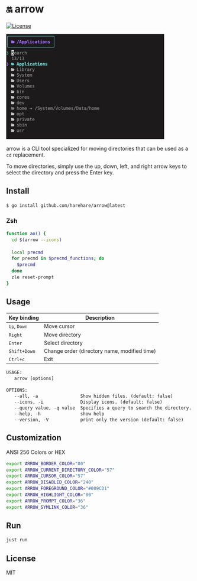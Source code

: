 # 🔛 arrow

[![License](https://img.shields.io/badge/License-MIT-blue.svg)](http://opensource.org/licenses/MIT)

![image](./images/arrow.jpg)

arrow is a CLI tool specialized for moving directories that can be used as a `cd` replacement.

To move directories, simply use the up, down, left, and right arrow keys to select the directory and press the Enter key.

## Install

```bash
$ go install github.com/harehare/arrow@latest
```

### Zsh

```bash
function ao() {
  cd $(arrow --icons)

  local precmd
  for precmd in $precmd_functions; do
    $precmd
  done
  zle reset-prompt
}
```

## Usage

| Key binding  | Description                                  |
| ------------ | -------------------------------------------- |
| `Up`, `Down` | Move cursor                                  |
| `Right`      | Move directory                               |
| `Enter`      | Select directory                             |
| `Shift+Down` | Change order (directory name, modified time) |
| `Ctrl+c`     | Exit                                         |

```
USAGE:
   arrow [options]

OPTIONS:
   --all, -a                Show hidden files. (default: false)
   --icons, -i              Display icons. (default: false)
   --query value, -q value  Specifies a query to search the directory.
   --help, -h               show help
   --version, -V            print only the version (default: false)
```

## Customization

ANSI 256 Colors or HEX

```bash
export ARROW_BORDER_COLOR="80"
export ARROW_CURRENT_DIRECTORY_COLOR="57"
export ARROW_CURSOR_COLOR="57"
export ARROW_DISABLED_COLOR="240"
export ARROW_FOREGROUND_COLOR="#009CD1"
export ARROW_HIGHLIGHT_COLOR="80"
export ARROW_PROMPT_COLOR="36"
export ARROW_SYMLINK_COLOR="36"
```

## Run

```sh
just run
```

## License

MIT
